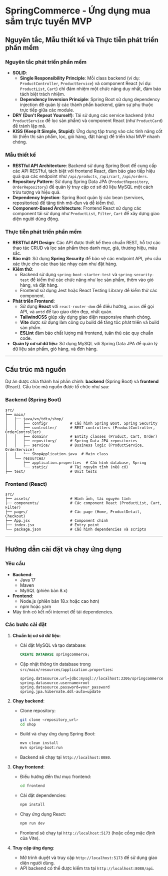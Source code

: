 # SpringCommerce - Ứng dụng mua sắm trực tuyến MVP

## Nguyên tắc, Mẫu thiết kế và Thực tiễn phát triển phần mềm

### Nguyên tắc phát triển phần mềm
- **SOLID**:
  - **Single Responsibility Principle**: Mỗi class backend (ví dụ: `ProductController`, `ProductService`) và component React (ví dụ: `ProductList`, `Cart`) chỉ đảm nhiệm một chức năng duy nhất, đảm bảo tách biệt trách nhiệm.
  - **Dependency Inversion Principle**: Spring Boot sử dụng dependency injection để quản lý các thành phần backend, giảm sự phụ thuộc trực tiếp giữa các module.
- **DRY (Don't Repeat Yourself)**: Tái sử dụng các service backend (như `ProductService` để lọc sản phẩm) và component React (như `ProductCard`) để tránh lặp mã.
- **KISS (Keep It Simple, Stupid)**: Ứng dụng tập trung vào các tính năng cốt lõi (hiển thị sản phẩm, lọc, giỏ hàng, đặt hàng) để triển khai MVP nhanh chóng.

### Mẫu thiết kế
- **RESTful API Architecture**: Backend sử dụng Spring Boot để cung cấp các API RESTful, tách biệt với frontend React, đảm bảo giao tiếp hiệu quả qua các endpoint như `/api/products`, `/api/cart`, `/api/orders`.
- **Repository Pattern**: Sử dụng Spring Data JPA (`ProductRepository`, `OrderRepository`) để quản lý truy cập cơ sở dữ liệu MySQL một cách trừu tượng và hiệu quả.
- **Dependency Injection**: Spring Boot quản lý các bean (services, repositories) để tăng tính mô-đun và dễ kiểm thử.
- **Component-Based Architecture**: Frontend React sử dụng các component tái sử dụng như `ProductList`, `Filter`, `Cart` để xây dựng giao diện người dùng động.

### Thực tiễn phát triển phần mềm
- **RESTful API Design**: Các API được thiết kế theo chuẩn REST, hỗ trợ các thao tác CRUD và lọc sản phẩm theo danh mục, giá, thương hiệu, màu sắc.
- **Bảo mật**: Sử dụng **Spring Security** để bảo vệ các endpoint API, yêu cầu xác thực cho các thao tác nhạy cảm như đặt hàng.
- **Kiểm thử**:
  - Backend sử dụng `spring-boot-starter-test` và `spring-security-test` để kiểm thử các chức năng như lọc sản phẩm, thêm vào giỏ hàng, và đặt hàng.
  - Frontend sử dụng Jest hoặc React Testing Library để kiểm thử các component.
- **Phát triển Frontend**:
  - Sử dụng **React** với `react-router-dom` để điều hướng, `axios` để gọi API, và `antd` để tạo giao diện đẹp, nhất quán.
  - **TailwindCSS** giúp xây dựng giao diện responsive nhanh chóng.
  - **Vite** được sử dụng làm công cụ build để tăng tốc phát triển và build sản phẩm.
  - **ESLint** đảm bảo chất lượng mã frontend, tuân thủ các quy chuẩn code.
- **Quản lý cơ sở dữ liệu**: Sử dụng MySQL với Spring Data JPA để quản lý dữ liệu sản phẩm, giỏ hàng, và đơn hàng.

---

## Cấu trúc mã nguồn

Dự án được chia thành hai phần chính: **backend** (Spring Boot) và **frontend** (React). Cấu trúc mã nguồn được tổ chức như sau:

### Backend (Spring Boot)
```
src/
├── main/
│   ├── java/vn/tdtu/shop/
│   │   ├── config/          # Cấu hình Spring Boot, Spring Security
│   │   ├── controller/      # REST controllers (ProductController, OrderController)
│   │   ├── domain/          # Entity classes (Product, Cart, Order)
│   │   ├── repository/      # Spring Data JPA repositories
│   │   ├── service/         # Business logic (ProductService, OrderService)
│   │   └── ShopApplication.java  # Main class
│   └── resources/
│       ├── application.properties  # Cấu hình database, Spring
│       └── static/          # Tài nguyên tĩnh (nếu có)
├── test/                    # Unit tests
```

### Frontend (React)
```
src/
├── assets/                  # Hình ảnh, tài nguyên tĩnh
├── components/              # Các component React (ProductList, Cart, Filter)
├── pages/                   # Các page (Home, ProductDetail, Checkout)
├── App.jsx                  # Component chính
├── index.jsx                # Entry point
└── package.json             # Cấu hình dependencies và scripts
```

---

## Hướng dẫn cài đặt và chạy ứng dụng

### Yêu cầu
- **Backend**:
  - Java 17
  - Maven
  - MySQL (phiên bản 8.x)
- **Frontend**:
  - Node.js (phiên bản 18.x hoặc cao hơn)
  - npm hoặc yarn
- Máy tính có kết nối internet để tải dependencies.

### Các bước cài đặt
1. **Chuẩn bị cơ sở dữ liệu**:
   - Cài đặt MySQL và tạo database:
     ```sql
     CREATE DATABASE springcommerce;
     ```
   - Cập nhật thông tin database trong `src/main/resources/application.properties`:
     ```properties
     spring.datasource.url=jdbc:mysql://localhost:3306/springcommerce
     spring.datasource.username=root
     spring.datasource.password=your_password
     spring.jpa.hibernate.ddl-auto=update
     ```

2. **Chạy backend**:
   - Clone repository:
     ```bash
     git clone <repository_url>
     cd shop
     ```
   - Build và chạy ứng dụng Spring Boot:
     ```bash
     mvn clean install
     mvn spring-boot:run
     ```
   - Backend sẽ chạy tại `http://localhost:8080`.

3. **Chạy frontend**:
   - Điều hướng đến thư mục frontend:
     ```bash
     cd frontend
     ```
   - Cài đặt dependencies:
     ```bash
     npm install
     ```
   - Chạy ứng dụng React:
     ```bash
     npm run dev
     ```
   - Frontend sẽ chạy tại `http://localhost:5173` (hoặc cổng mặc định của Vite).

4. **Truy cập ứng dụng**:
   - Mở trình duyệt và truy cập `http://localhost:5173` để sử dụng giao diện người dùng.
   - API backend có thể được kiểm tra tại `http://localhost:8080/api`.